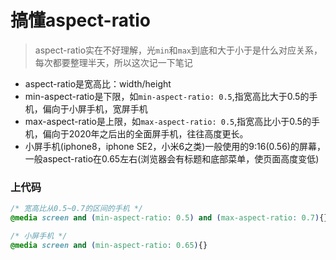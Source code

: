 # 搞懂aspect-ratio

> aspect-ratio实在不好理解，光`min`和`max`到底和大于小于是什么对应关系，每次都要整理半天，所以这次记一下笔记
- aspect-ratio是宽高比：width/height
- min-aspect-ratio是下限，如`min-aspect-ratio: 0.5`,指宽高比大于0.5的手机，偏向于小屏手机，宽屏手机
- max-aspect-ratio是上限，如`max-aspect-ratio: 0.5`,指宽高比小于0.5的手机，偏向于2020年之后出的全面屏手机，往往高度更长。
- 小屏手机(iphone8，iphone SE2，小米6之类)一般使用的9:16(0.56)的屏幕，一般aspect-ratio在0.65左右(浏览器会有标题和底部菜单，使页面高度变低)

### 上代码
```css
/* 宽高比从0.5~0.7的区间的手机 */
@media screen and (min-aspect-ratio: 0.5) and (max-aspect-ratio: 0.7){}

/* 小屏手机 */
@media screen and (min-aspect-ratio: 0.65){}
```